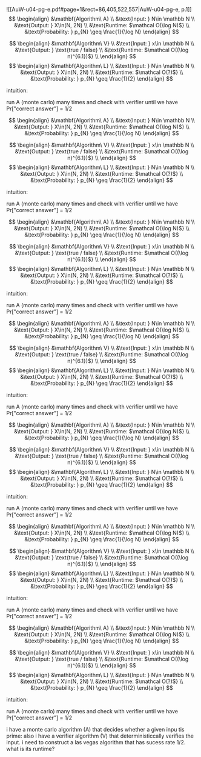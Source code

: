 ![[AuW-u04-pg-e.pdf#page=1&rect=86,405,522,557|AuW-u04-pg-e, p.1]]
$$
$$
$$
\begin{align}
&\mathbf{Algorithm\ A} \\
&\text{Input: } N\in \mathbb N \\
&\text{Output: } X\in(N, 2N) \\
&\text{Runtime: $\mathcal O(\log N)$} \\
&\text{Probability: } p_{N} \geq \frac{1}{\log N} 
\end{align}
$$

$$
\begin{align}
&\mathbf{Algorithm\ V} \\
&\text{Input: } x\in \mathbb N \\
&\text{Output: } \text{true / false} \\
&\text{Runtime: $\mathcal O((\log n)^{6.1})$} \\
\end{align}
$$
$$
\begin{align}
&\mathbf{Algorithm\ L} \\
&\text{Input: } N\in \mathbb N \\
&\text{Output: } X\in(N, 2N) \\
&\text{Runtime: $\mathcal O(?)$} \\
&\text{Probability: } p_{N} \geq \frac{1}{2} 
\end{align}
$$



intuition:

run A (monte carlo) many times and check with verifier until we have Pr\["correct answer"] = 1/2


$$
\begin{align}
&\mathbf{Algorithm\ A} \\
&\text{Input: } N\in \mathbb N \\
&\text{Output: } X\in(N, 2N) \\
&\text{Runtime: $\mathcal O(\log N)$} \\
&\text{Probability: } p_{N} \geq \frac{1}{\log N} 
\end{align}
$$

$$
\begin{align}
&\mathbf{Algorithm\ V} \\
&\text{Input: } x\in \mathbb N \\
&\text{Output: } \text{true / false} \\
&\text{Runtime: $\mathcal O((\log n)^{6.1})$} \\
\end{align}
$$
$$
\begin{align}
&\mathbf{Algorithm\ L} \\
&\text{Input: } N\in \mathbb N \\
&\text{Output: } X\in(N, 2N) \\
&\text{Runtime: $\mathcal O(?)$} \\
&\text{Probability: } p_{N} \geq \frac{1}{2} 
\end{align}
$$



intuition:

run A (monte carlo) many times and check with verifier until we have Pr\["correct answer"] = 1/2


$$
\begin{align}
&\mathbf{Algorithm\ A} \\
&\text{Input: } N\in \mathbb N \\
&\text{Output: } X\in(N, 2N) \\
&\text{Runtime: $\mathcal O(\log N)$} \\
&\text{Probability: } p_{N} \geq \frac{1}{\log N} 
\end{align}
$$

$$
\begin{align}
&\mathbf{Algorithm\ V} \\
&\text{Input: } x\in \mathbb N \\
&\text{Output: } \text{true / false} \\
&\text{Runtime: $\mathcal O((\log n)^{6.1})$} \\
\end{align}
$$
$$
\begin{align}
&\mathbf{Algorithm\ L} \\
&\text{Input: } N\in \mathbb N \\
&\text{Output: } X\in(N, 2N) \\
&\text{Runtime: $\mathcal O(?)$} \\
&\text{Probability: } p_{N} \geq \frac{1}{2} 
\end{align}
$$



intuition:

run A (monte carlo) many times and check with verifier until we have Pr\["correct answer"] = 1/2


$$
\begin{align}
&\mathbf{Algorithm\ A} \\
&\text{Input: } N\in \mathbb N \\
&\text{Output: } X\in(N, 2N) \\
&\text{Runtime: $\mathcal O(\log N)$} \\
&\text{Probability: } p_{N} \geq \frac{1}{\log N} 
\end{align}
$$

$$
\begin{align}
&\mathbf{Algorithm\ V} \\
&\text{Input: } x\in \mathbb N \\
&\text{Output: } \text{true / false} \\
&\text{Runtime: $\mathcal O((\log n)^{6.1})$} \\
\end{align}
$$
$$
\begin{align}
&\mathbf{Algorithm\ L} \\
&\text{Input: } N\in \mathbb N \\
&\text{Output: } X\in(N, 2N) \\
&\text{Runtime: $\mathcal O(?)$} \\
&\text{Probability: } p_{N} \geq \frac{1}{2} 
\end{align}
$$



intuition:

run A (monte carlo) many times and check with verifier until we have Pr\["correct answer"] = 1/2


$$
\begin{align}
&\mathbf{Algorithm\ A} \\
&\text{Input: } N\in \mathbb N \\
&\text{Output: } X\in(N, 2N) \\
&\text{Runtime: $\mathcal O(\log N)$} \\
&\text{Probability: } p_{N} \geq \frac{1}{\log N} 
\end{align}
$$

$$
\begin{align}
&\mathbf{Algorithm\ V} \\
&\text{Input: } x\in \mathbb N \\
&\text{Output: } \text{true / false} \\
&\text{Runtime: $\mathcal O((\log n)^{6.1})$} \\
\end{align}
$$
$$
\begin{align}
&\mathbf{Algorithm\ L} \\
&\text{Input: } N\in \mathbb N \\
&\text{Output: } X\in(N, 2N) \\
&\text{Runtime: $\mathcal O(?)$} \\
&\text{Probability: } p_{N} \geq \frac{1}{2} 
\end{align}
$$



intuition:

run A (monte carlo) many times and check with verifier until we have Pr\["correct answer"] = 1/2


$$
\begin{align}
&\mathbf{Algorithm\ A} \\
&\text{Input: } N\in \mathbb N \\
&\text{Output: } X\in(N, 2N) \\
&\text{Runtime: $\mathcal O(\log N)$} \\
&\text{Probability: } p_{N} \geq \frac{1}{\log N} 
\end{align}
$$

$$
\begin{align}
&\mathbf{Algorithm\ V} \\
&\text{Input: } x\in \mathbb N \\
&\text{Output: } \text{true / false} \\
&\text{Runtime: $\mathcal O((\log n)^{6.1})$} \\
\end{align}
$$
$$
\begin{align}
&\mathbf{Algorithm\ L} \\
&\text{Input: } N\in \mathbb N \\
&\text{Output: } X\in(N, 2N) \\
&\text{Runtime: $\mathcal O(?)$} \\
&\text{Probability: } p_{N} \geq \frac{1}{2} 
\end{align}
$$



intuition:

run A (monte carlo) many times and check with verifier until we have Pr\["correct answer"] = 1/2


$$
\begin{align}
&\mathbf{Algorithm\ A} \\
&\text{Input: } N\in \mathbb N \\
&\text{Output: } X\in(N, 2N) \\
&\text{Runtime: $\mathcal O(\log N)$} \\
&\text{Probability: } p_{N} \geq \frac{1}{\log N} 
\end{align}
$$

$$
\begin{align}
&\mathbf{Algorithm\ V} \\
&\text{Input: } x\in \mathbb N \\
&\text{Output: } \text{true / false} \\
&\text{Runtime: $\mathcal O((\log n)^{6.1})$} \\
\end{align}
$$
$$
\begin{align}
&\mathbf{Algorithm\ L} \\
&\text{Input: } N\in \mathbb N \\
&\text{Output: } X\in(N, 2N) \\
&\text{Runtime: $\mathcal O(?)$} \\
&\text{Probability: } p_{N} \geq \frac{1}{2} 
\end{align}
$$



intuition:

run A (monte carlo) many times and check with verifier until we have Pr\["correct answer"] = 1/2




i have a monte carlo algorithm (A) that decides whether a given inpu tis prime:
also i have a verifier algorithm (V) that deterministiccally verifies the input. i need to construct a las vegas algorithm that has sucess rate 1/2. what is its runtime?

